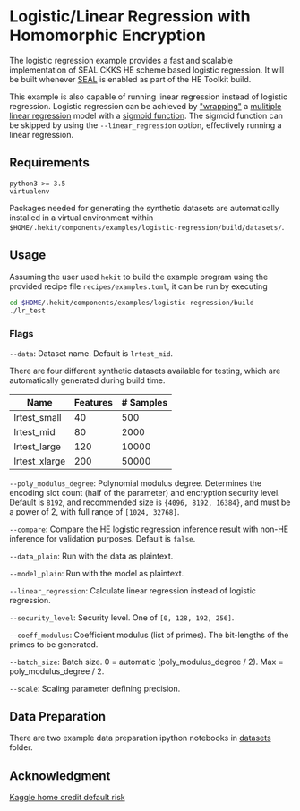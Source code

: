 # Logistic/Linear Regression with Homomorphic Encryption
The logistic regression example provides a fast and scalable implementation of
SEAL CKKS HE scheme based logistic regression.  It will be built whenever
[SEAL](https://github.com/microsoft/SEAL) is enabled as part of the HE Toolkit
build.

This example is also capable of running linear regression instead of logistic
regression. Logistic regression can be achieved by
["wrapping"](https://philippmuens.com/logistic-regression-from-scratch) a
[mulitiple linear
regression](https://en.wikipedia.org/wiki/Linear_regression#Simple_and_multiple_linear_regression)
model with a [sigmoid
function](https://en.wikipedia.org/wiki/Sigmoid_function). The sigmoid function
can be skipped by using the `--linear_regression` option, effectively running a
linear regression.

## Requirements
```
python3 >= 3.5
virtualenv
```
Packages needed for generating the synthetic datasets are automatically
installed in a virtual environment within
`$HOME/.hekit/components/examples/logistic-regression/build/datasets/`.

## Usage
Assuming the user used `hekit` to build the example program using the provided
recipe file `recipes/examples.toml`, it can be run by executing
```bash
cd $HOME/.hekit/components/examples/logistic-regression/build
./lr_test
```

### Flags
`--data`: Dataset name. Default is `lrtest_mid`.

There are four different synthetic datasets available for testing, which are
automatically generated during build time.

| Name | Features | # Samples |
| --- | --- | --- |
| lrtest_small | 40 | 500 |
| lrtest_mid | 80 | 2000 |
| lrtest_large | 120 | 10000 |
| lrtest_xlarge | 200 | 50000 |

`--poly_modulus_degree`: Polynomial modulus degree. Determines the
encoding slot count (half of the parameter) and encryption security level.
Default is `8192`, and recommended size is `{4096, 8192, 16384}`, and
must be a power of 2, with full range of `[1024, 32768]`.

`--compare`: Compare the HE logistic regression inference result with non-HE
inference for validation purposes. Default is `false`.

`--data_plain`: Run with the data as plaintext.

`--model_plain`: Run with the model as plaintext.

`--linear_regression`: Calculate linear regression instead of logistic regression.

`--security_level`: Security level. One of `[0, 128, 192, 256]`.

`--coeff_modulus`: Coefficient modulus (list of primes). The bit-lengths of the primes to be generated.

`--batch_size`: Batch size. 0 = automatic (poly_modulus_degree / 2). Max = poly_modulus_degree / 2.

`--scale`: Scaling parameter defining precision.

## Data Preparation
There are two example data preparation ipython notebooks in
[datasets](datasets) folder.

## Acknowledgment
[Kaggle home credit default risk](https://www.kaggle.com/c/home-credit-default-risk)
